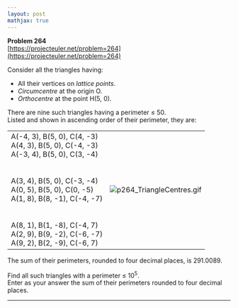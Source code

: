 ```yaml
---
layout: post
mathjax: true
---
```

**Problem 264**  
[https://projecteuler.net/problem=264](https://projecteuler.net/problem=264)

<p>Consider all the triangles having:
</p><ul><li>All their vertices on <dfn title="Integer coordinates">lattice points</dfn>.</li>
<li><dfn title="Centre of the circumscribed circle">Circumcentre</dfn> at the origin O.</li>
<li><dfn title="Point where the three altitudes meet">Orthocentre</dfn> at the point H(5, 0).</li>
</ul><p>There are nine such triangles having a perimeter ≤ 50.<br />
Listed and shown in ascending order of their perimeter, they are:</p>

<p></p><table><tr><td>A(-4, 3), B(5, 0), C(4, -3)<br />
A(4, 3), B(5, 0), C(-4, -3)<br />
A(-3, 4), B(5, 0), C(3, -4)<br /><br /><br />
A(3, 4), B(5, 0), C(-3, -4)<br />
A(0, 5), B(5, 0), C(0, -5)<br />
A(1, 8), B(8, -1), C(-4, -7)<br /><br /><br />
A(8, 1), B(1, -8), C(-4, 7)<br />
A(2, 9), B(9, -2), C(-6, -7)<br />
A(9, 2), B(2, -9), C(-6, 7)<br /></td>
<td><img src="https://projecteuler.net/project/images/p264_TriangleCentres.gif" class="dark_img" alt="p264_TriangleCentres.gif" /></td>
</tr></table><p>The sum of their perimeters, rounded to four decimal places, is 291.0089.</p>

<p>Find all such triangles with a perimeter ≤ 10<sup>5</sup>.<br />
Enter as your answer the sum of their perimeters rounded to four decimal places.</p>

---

